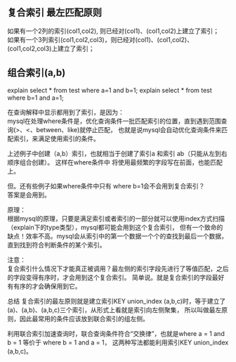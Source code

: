 ## 复合索引 最左匹配原则  
如果有一个2列的索引(col1,col2), 则已经对(col1)、(col1,col2)上建立了索引；  
如果有一个3列索引(col1,col2,col3)，则已经对(col1)、(col1,col2)、(col1,col2,col3)上建立了索引；  

## 组合索引(a,b)

explain select * from test where a=1 and b=1;
explain select * from test where b=1 and a=1;

在查询解释中显示都用到了索引，是因为：  
mysql在处理where条件是，优化查询条件一批匹配索引的位置，直到遇到范围查询(>、<、between、like)就停止匹配，
也就是说mysql会自动优化查询条件来匹配索引，来满足使用索引的条件。  

上述例子中创建（a,b）索引，也就相当于创建了索引a 和索引 ab（只能从左到右顺序组合创建）。
这样在where条件中 将使用最频繁的字段写在前面，也能匹配上。  

但。还有些例子如果where条件中只有 where b=1会不会用到复合索引？  
答案是会用到。  

原理：  
根据mysql的原理，只要是满足索引或者索引的一部分就可以使用index方式扫描（explain下的type类型），mysql都可能会用到这个复合索引，
但有一个致命的缺点！效率不高。mysql会从索引中的第一个数据一个个的查找到最后一个数据，直到找到符合判断条件的某个索引。  

注意：  
复合索引什么情况下才能真正被调用？最左侧的索引字段先进行了等值匹配，之后的字段变得有序时，才会用到这个复合索引。
简单说。就是复合索引的字段最好有有序的才会确保用到它。

总结
复合索引的最左原则就是建立索引KEY union_index (a,b,c)时，等于建立了(a)、(a,b)、(a,b,c)三个索引，从形式上看就是索引向左侧聚集，
所以叫做最左原则，因此最常用的条件应该放到联合索引的组左侧。  

利用联合索引加速查询时，联合查询条件符合“交换律”，也就是where a = 1 and b = 1 等价于 where b = 1 and a = 1，
这两种写法都能利用索引KEY union_index (a,b,c)。